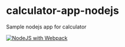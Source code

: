 # calculator-app-nodejs
Sample nodejs app for calculator

[![NodeJS with Webpack](https://github.com/nathmahale/calculator-app-nodejs/actions/workflows/webpack.yml/badge.svg?branch=dev)](https://github.com/nathmahale/calculator-app-nodejs/actions/workflows/webpack.yml)